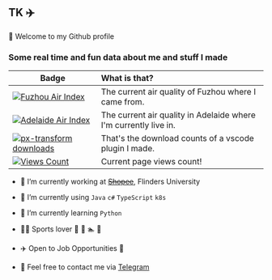## TK ✈️

🔭 Welcome to my Github profile

<!--
**tkaabbc/tkaabbc** is a ✨ _special_ ✨ repository because its `README.md` (this file) appears on your GitHub profile.

Here are some ideas to get you started:

- 🔭 I’m currently working on ...
- 🌱 I’m currently learning ...
- 👯 I’m looking to collaborate on ...
- 🤔 I’m looking for help with ...
- 💬 Ask me about ...
- 📫 How to reach me: ...
- 😄 Pronouns: ...
- ⚡ Fun fact: ...
-->

### Some real time and fun data about me and stuff I made

| Badge                                                                                                                                                        | What is that?                                                    |
| ------------------------------------------------------------------------------------------------------------------------------------------------------------ | :--------------------------------------------------------------- |
| [![Fuzhou Air Index](http://wangtk.com/badge/aqi/fuzhou?k=1)](https://maps.app.goo.gl/K7wqRH2PPAEz5PQ89)                                                     | The current air quality of Fuzhou where I came from.             |
| [![Adelaide Air Index](http://wangtk.com/badge/aqi/adelaide?k=1)](https://maps.app.goo.gl/Ac48XjWthkNT9jLU6)                                                 | The current air quality in Adelaide where I'm currently live in. |
| [![px-transform downloads](http://wangtk.com/badge/stats/px_transform_downloads)](https://marketplace.visualstudio.com/items?itemName=Tingkeng.px-transform) | That's the download counts of a vscode plugin I made.            |
| [![Views Count](http://wangtk.com/badge/stats/my_github_profile?k=1)]()                                                                                      | Current page views count!                                        |

- 🔭 I’m currently working at <del>[Shopee](https://shopee.com/)</del>, Flinders University

- 🌱 I’m currently using `Java` `c#` `TypeScript` `k8s`

- 👯 I’m currently learning `Python`

- 🏄‍♂️ Sports lover 🥏 🏀 🏊 🏃

- ✈️ Open to Job Opportunities 🍻

- 👀 Feel free to contact me via [Telegram](https://t.me/wangtk)
